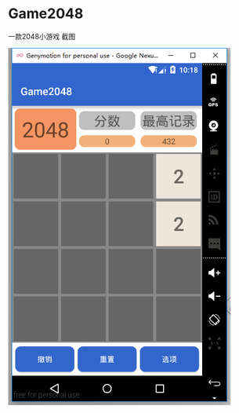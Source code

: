 # Game2048
一款2048小游戏
截图

![image](https://github.com/XuYongJun96/Image-Files/blob/master/2048_01.png)
